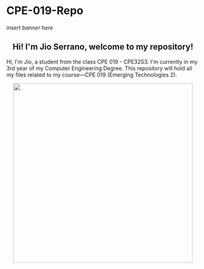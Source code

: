 # CPE-019-Repo

*insert banner here*
<h2 align="center">Hi! I'm Jio Serrano, welcome to my repository!</h2>


Hi, I'm Jio, a student from the class CPE 019 - CPE32S3. I'm currently in my 3rd year of my Computer Engineering Degree. This repository will hold all my files related to my course—CPE 019 (Emerging Technologies 2).

<p align="center">
  <img width="468" src="https://github.com/serranojio/CPE-019-Repo/assets/157586862/def08727-d8e9-4335-ab6a-882818aed4d5">
</p>
